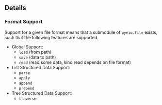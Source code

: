 
## Details

### Format Support

Support for a given file format means that a submodule of `pyeio.file` exists, such that the following features are supported.

- Global Support:
    - `load` (from path)
    - `save` (data to path)
    - `read` (read some data, kind read depends on file format)
- List Structured Data Support:
    - `parse`
    - `apply`
    - `append`
    - `prepend`
- Tree Structured Data Support:
    - `traverse`

<!-- Experimental Features
- format identification
- ? lm based data cleaning
-->